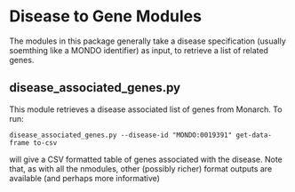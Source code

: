 # Disease to Gene Modules

The modules in this package generally take a disease specification (usually soemthing like a MONDO identifier) 
as input, to retrieve a list of related genes.

## disease_associated_genes.py

This module retrieves a disease associated list of genes from Monarch. To run:

``` 
disease_associated_genes.py --disease-id "MONDO:0019391" get-data-frame to-csv
```

will give a CSV formatted table of genes associated with the disease. Note that, as with all the nmodules,
other (possibly richer) format outputs are available (and perhaps more informative)
